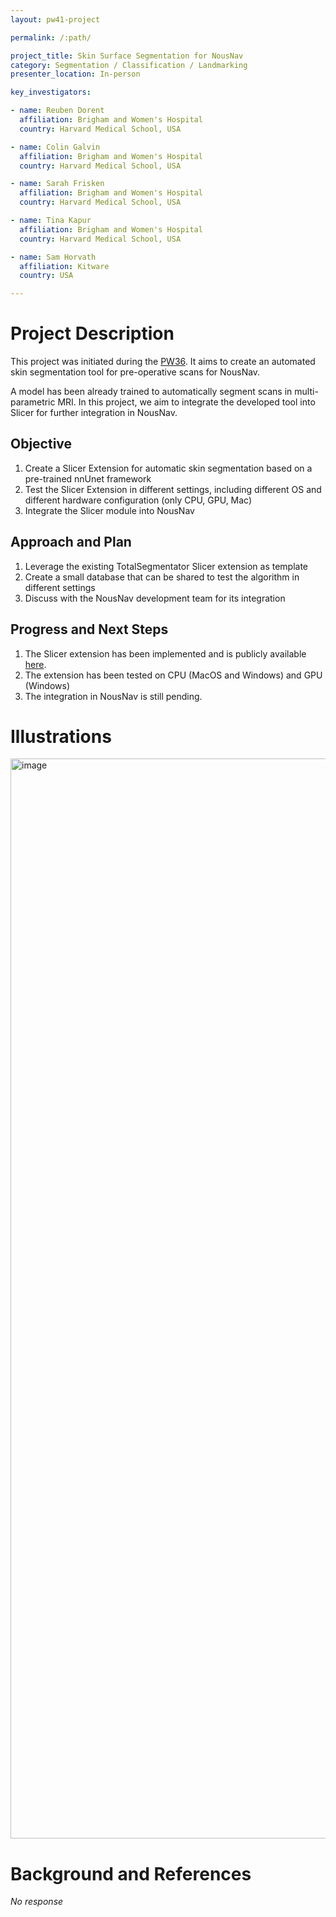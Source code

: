 ```yaml
---
layout: pw41-project

permalink: /:path/

project_title: Skin Surface Segmentation for NousNav
category: Segmentation / Classification / Landmarking
presenter_location: In-person

key_investigators:

- name: Reuben Dorent
  affiliation: Brigham and Women's Hospital
  country: Harvard Medical School, USA

- name: Colin Galvin
  affiliation: Brigham and Women's Hospital
  country: Harvard Medical School, USA

- name: Sarah Frisken
  affiliation: Brigham and Women's Hospital
  country: Harvard Medical School, USA

- name: Tina Kapur
  affiliation: Brigham and Women's Hospital
  country: Harvard Medical School, USA

- name: Sam Horvath
  affiliation: Kitware
  country: USA

---
```


# Project Description

<!-- Add a short paragraph describing the project. -->


This project was initiated during the [PW36](https://projectweek.na-mic.org/PW36_2022_Virtual/Projects/SkinSegmentation/).
It aims to create an automated skin segmentation tool for pre-operative scans for NousNav.

A model has been already trained to automatically segment scans in multi-parametric MRI. In this project, we aim to integrate the developed tool into Slicer for further integration in NousNav.




## Objective

<!-- Describe here WHAT you would like to achieve (what you will have as end result). -->


1. Create a Slicer Extension for automatic skin segmentation based on a pre-trained nnUnet framework
2. Test the Slicer Extension in different settings, including different OS and different hardware configuration (only CPU, GPU, Mac)
3. Integrate the Slicer module into NousNav




## Approach and Plan

<!-- Describe here HOW you would like to achieve the objectives stated above. -->


1. Leverage the existing TotalSegmentator Slicer extension as template
2. Create a small database that can be shared to test the algorithm in different settings
3. Discuss with the NousNav development team for its integration




## Progress and Next Steps

<!-- Update this section as you make progress, describing of what you have ACTUALLY DONE.
     If there are specific steps that you could not complete then you can describe them here, too. -->


1. The Slicer extension has been implemented and is publicly available [here](https://github.com/ReubenDo/SlicerSkinSegmentator).
2. The extension has been tested on CPU (MacOS and Windows) and GPU (Windows)
3. The integration in NousNav is still pending.


# Illustrations

<!-- Add pictures and links to videos that demonstrate what has been accomplished. -->


<img width="1728" alt="image" src="https://github.com/NA-MIC/ProjectWeek/assets/17268715/fc907ff6-8872-45ab-a619-2fc444cb0ba1">




# Background and References

<!-- If you developed any software, include link to the source code repository.
     If possible, also add links to sample data, and to any relevant publications. -->


_No response_
